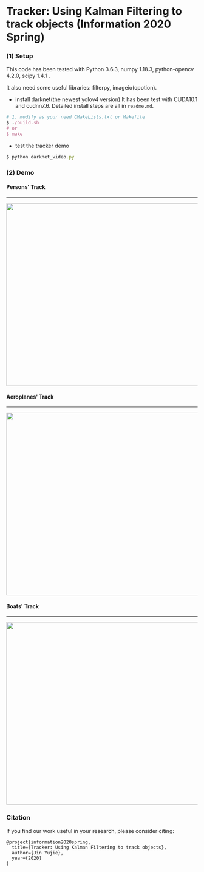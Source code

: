 # Tracker: Using Kalman Filtering to track objects (Information 2020 Spring)

### (1) Setup

This code has been tested with Python 3.6.3, numpy 1.18.3, python-opencv 4.2.0, scipy 1.4.1 .

It also need some useful libraries: filterpy, imageio(opotion).

- install darknet(the newest yolov4 version)
It has been test with CUDA10.1 and cudnn7.6. Detailed install steps are all in `readme.md`. 
```ruby
# 1. modify as your need CMakeLists.txt or Makefile
$ ./build.sh
# or
$ make
```

- test the tracker demo
```ruby
$ python darknet_video.py
```

### (2) Demo

#### Persons' Track
---------
 <div align=center>
<img width="640" height="480" src="./data/person.gif"/>
</div>

#### Aeroplanes' Track
---------
 <div align=center>
<img width="640" height="480" src="./data/aeroplane.gif"/>
</div>

#### Boats' Track
---------
 <div align=center>
<img width="640" height="480" src="./data/boat.gif"/>
</div>


### Citation
If you find our work useful in your research, please consider citing:

	@project{information2020spring,
	  title={Tracker: Using Kalman Filtering to track objects},
	  author={Jin Yujie},
	  year={2020}
	}
